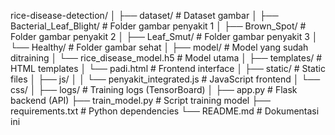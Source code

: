 rice-disease-detection/
│
├── dataset/                        # Dataset gambar
│   ├── Bacterial_Leaf_Blight/     # Folder gambar penyakit 1
│   ├── Brown_Spot/                # Folder gambar penyakit 2
│   ├── Leaf_Smut/                 # Folder gambar penyakit 3
│   └── Healthy/                   # Folder gambar sehat
│
├── model/                         # Model yang sudah ditraining
│   └── rice_disease_model.h5     # Model utama
│
├── templates/                     # HTML templates
│   └── padi.html                  # Frontend interface
│
├── static/                        # Static files
│   ├── js/
│   │   └── penyakit_integrated.js # JavaScript frontend
│   └── css/
│
├── logs/                          # Training logs (TensorBoard)
│
├── app.py                         # Flask backend (API)
├── train_model.py                 # Script training model
├── requirements.txt               # Python dependencies
└── README.md                      # Dokumentasi ini
